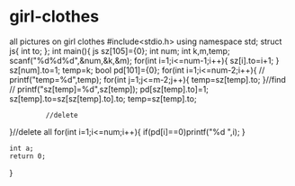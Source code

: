 # girl-clothes
all pictures on girl clothes
#include<stdio.h>
using namespace std;
struct js{
	int to;
};
int main(){
   js sz[105]={0};
   int num;
   int k,m,temp;
   scanf("%d%d%d",&num,&k,&m);
   for(int i=1;i<=num-1;i++){
   	    sz[i].to=i+1;
   }
   sz[num].to=1;
   temp=k;
   bool pd[101]={0};
   for(int i=1;i<=num-2;i++){
   	      //  printf("temp=%d",temp);
			for(int j=1;j<=m-2;j++){
   	     	    temp=sz[temp].to;
			}//find 
			// printf("sz[temp]=%d",sz[temp]);
             pd[sz[temp].to]=1;
			 sz[temp].to=sz[sz[temp].to].to;
			 temp=sz[temp].to;
             
             //delete
   }//delete all
   for(int i=1;i<=num;i++){
   	  if(pd[i]==0)printf("%d ",i);
   }
   
    int a;
    return 0;
}
